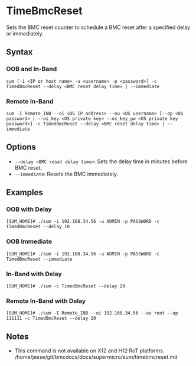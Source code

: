 # TimeBmcReset

Sets the BMC reset counter to schedule a BMC reset after a specified delay or immediately.

## Syntax

### OOB and In-Band
```
sum [-i <IP or host name> -u <username> -p <password>] -c TimedBmcReset --delay <BMC reset delay time> | --immediate
```

### Remote In-Band
```
sum -I Remote_INB --oi <OS IP address> --ou <OS username> [--op <OS password> | --os_key <OS private key> --os_key_pw <OS private key password>] -c TimedBmcReset --delay <BMC reset delay time> | --immediate
```

## Options

- `--delay <BMC reset delay time>`: Sets the delay time in minutes before BMC reset.
- `--immediate`: Resets the BMC immediately.

## Examples

### OOB with Delay
```
[SUM_HOME]# ./sum -i 192.168.34.56 -u ADMIN -p PASSWORD -c TimedBmcReset --delay 10
```

### OOB Immediate
```
[SUM_HOME]# ./sum -i 192.168.34.56 -u ADMIN -p PASSWORD -c TimedBmcReset --immediate
```

### In-Band with Delay
```
[SUM_HOME]# ./sum -c TimedBmcReset --delay 20
```

### Remote In-Band with Delay
```
[SUM_HOME]# ./sum -I Remote_INB --oi 192.168.34.56 --ou root --op 111111 -c TimedBmcReset --delay 20
```

## Notes

- This command is not available on X12 and H12 RoT platforms.</content>
<parameter name="filePath">/home/jesse/git/bmcdocs/docs/supermicro/sum/timebmcreset.md